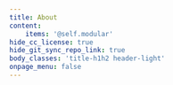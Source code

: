 ```yaml
---
title: About
content:
    items: '@self.modular'
hide_cc_license: true
hide_git_sync_repo_link: true
body_classes: 'title-h1h2 header-light'
onpage_menu: false
---
```

